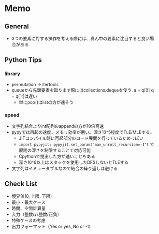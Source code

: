 # Memo

## General

- 3つの要素に対する操作を考える際には、真ん中の要素に注目すると良い場合がある

## Python Tips

### library

- permutation -> itertools
- queueから先頭要素を取り出す際にはcollections.dequeを使う. a = q[0] q = q[1:]は遅い
  - 単にpop()はlistの方が速そう

### speed

- 文字列結合よりint配列のappendの方が10倍高速
- pypyでは再起の速度、メモリ効率が悪い。深さ10^5程度でTLE/MLEする。
  - JITコンパイル時に再起部分のコード展開を行っているためっぽい
  - `import pypyjit; pypyjit.set_param("max_unroll_recursion=-1")` で展開の深さを制限することで対応可能
  - Cpythonで提出した方が速いこともある
  - 深さ10^6以上はスタックを使用したDFSしないとTLEする
- 文字列はイミュータブルなので結合の繰り返しは避ける

## Check List

- 境界値(0, 上限, 下限)
- 最小・最大ケース
- 時間、空間計算量
- 入力（整数/非整数/正負）
- 特殊ケースの考慮
- 出力フォーマット（Yes or yes, No or -1）
